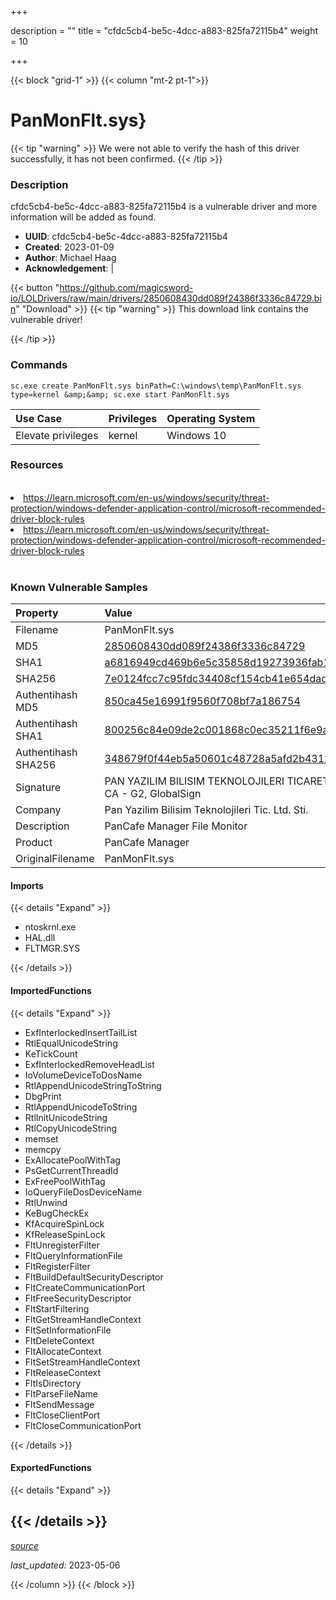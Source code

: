 +++

description = ""
title = "cfdc5cb4-be5c-4dcc-a883-825fa72115b4"
weight = 10

+++


{{< block "grid-1" >}}
{{< column "mt-2 pt-1">}}


# PanMonFlt.sys} 


{{< tip "warning" >}}
We were not able to verify the hash of this driver successfully, it has not been confirmed.
{{< /tip >}}


### Description

cfdc5cb4-be5c-4dcc-a883-825fa72115b4 is a vulnerable driver and more information will be added as found.
- **UUID**: cfdc5cb4-be5c-4dcc-a883-825fa72115b4
- **Created**: 2023-01-09
- **Author**: Michael Haag
- **Acknowledgement**:  | [](https://twitter.com/)

{{< button "https://github.com/magicsword-io/LOLDrivers/raw/main/drivers/2850608430dd089f24386f3336c84729.bin" "Download" >}}
{{< tip "warning" >}}
This download link contains the vulnerable driver!

{{< /tip >}}

### Commands

```
sc.exe create PanMonFlt.sys binPath=C:\windows\temp\PanMonFlt.sys type=kernel &amp;&amp; sc.exe start PanMonFlt.sys
```

| Use Case | Privileges | Operating System | 
|:---- | ---- | ---- |
| Elevate privileges | kernel | Windows 10 |

### Resources
<br>
<li><a href=" https://learn.microsoft.com/en-us/windows/security/threat-protection/windows-defender-application-control/microsoft-recommended-driver-block-rules"> https://learn.microsoft.com/en-us/windows/security/threat-protection/windows-defender-application-control/microsoft-recommended-driver-block-rules</a></li>
<li><a href="https://learn.microsoft.com/en-us/windows/security/threat-protection/windows-defender-application-control/microsoft-recommended-driver-block-rules">https://learn.microsoft.com/en-us/windows/security/threat-protection/windows-defender-application-control/microsoft-recommended-driver-block-rules</a></li>
<br>

### Known Vulnerable Samples

| Property           | Value |
|:-------------------|:------|
| Filename           | PanMonFlt.sys |
| MD5                | [2850608430dd089f24386f3336c84729](https://www.virustotal.com/gui/file/2850608430dd089f24386f3336c84729) |
| SHA1               | [a6816949cd469b6e5c35858d19273936fab1bef6](https://www.virustotal.com/gui/file/a6816949cd469b6e5c35858d19273936fab1bef6) |
| SHA256             | [7e0124fcc7c95fdc34408cf154cb41e654dade8b898c71ad587b2090b1da30d7](https://www.virustotal.com/gui/file/7e0124fcc7c95fdc34408cf154cb41e654dade8b898c71ad587b2090b1da30d7) |
| Authentihash MD5   | [850ca45e16991f9560f708bf7a186754](https://www.virustotal.com/gui/search/authentihash%253A850ca45e16991f9560f708bf7a186754) |
| Authentihash SHA1  | [800256c84e09de2c001868c0ec35211f6e9ad92a](https://www.virustotal.com/gui/search/authentihash%253A800256c84e09de2c001868c0ec35211f6e9ad92a) |
| Authentihash SHA256| [348679f0f44eb5a50601c48728a5afd2b4312c95eeb7179ce57d447c0d30f873](https://www.virustotal.com/gui/search/authentihash%253A348679f0f44eb5a50601c48728a5afd2b4312c95eeb7179ce57d447c0d30f873) |
| Signature         | PAN YAZILIM BILISIM TEKNOLOJILERI TICARET LTD. STI., GlobalSign CodeSigning CA - G2, GlobalSign   |
| Company           | Pan Yazilim Bilisim Teknolojileri Tic. Ltd. Sti. |
| Description       | PanCafe Manager File Monitor |
| Product           | PanCafe Manager |
| OriginalFilename  | PanMonFlt.sys |


#### Imports
{{< details "Expand" >}}
* ntoskrnl.exe
* HAL.dll
* FLTMGR.SYS

{{< /details >}}
#### ImportedFunctions
{{< details "Expand" >}}
* ExfInterlockedInsertTailList
* RtlEqualUnicodeString
* KeTickCount
* ExfInterlockedRemoveHeadList
* IoVolumeDeviceToDosName
* RtlAppendUnicodeStringToString
* DbgPrint
* RtlAppendUnicodeToString
* RtlInitUnicodeString
* RtlCopyUnicodeString
* memset
* memcpy
* ExAllocatePoolWithTag
* PsGetCurrentThreadId
* ExFreePoolWithTag
* IoQueryFileDosDeviceName
* RtlUnwind
* KeBugCheckEx
* KfAcquireSpinLock
* KfReleaseSpinLock
* FltUnregisterFilter
* FltQueryInformationFile
* FltRegisterFilter
* FltBuildDefaultSecurityDescriptor
* FltCreateCommunicationPort
* FltFreeSecurityDescriptor
* FltStartFiltering
* FltGetStreamHandleContext
* FltSetInformationFile
* FltDeleteContext
* FltAllocateContext
* FltSetStreamHandleContext
* FltReleaseContext
* FltIsDirectory
* FltParseFileName
* FltSendMessage
* FltCloseClientPort
* FltCloseCommunicationPort

{{< /details >}}
#### ExportedFunctions
{{< details "Expand" >}}

{{< /details >}}
-----



[*source*](https://github.com/magicsword-io/LOLDrivers/tree/main/yaml/cfdc5cb4-be5c-4dcc-a883-825fa72115b4.yaml)

*last_updated:* 2023-05-06








{{< /column >}}
{{< /block >}}
